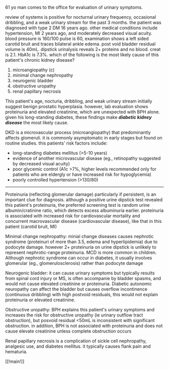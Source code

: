 61 yo man comes to the office for evaluation of urinary symptoms. 

review of systems is positive for nocturnal urinary frequency, occasional dribbling, and a weak urinary stream for the past 3 months. the patient was diagnosed with type 2 DM 16 years ago. other medical conditions include hypertension, MI 2 years ago, and moderately decreased visual acuity. blood pressure is 160/100 pulse is 60, examination shows a left sided carotid bruit and traces bilateral ankle edema. post void bladder residual volume is 40mL. dipstick urinalysis reveals 2+ proteins and no blood. creat is 2.1. HbA1c is 7.3%. which of the following is the most likely cause of this patient's chronic kidney disease? 

1. microangiopathy (c)
2. minimal change nephropathy 
3. neurogenic bladder 
4. obstructive uropathy 
5. renal papillary necrosis 

This patient's age, nocturia, dribbling, and weak urinary stream initially suggest benign prostatic hyperplasia. however, lab evaluation shows proteinuria and elevated creatinine, which are unexpected with BPH alone. given his long-standing diabetes, these findings make ***diabetic kidney disease*** the most likely cause. 

DKD is a microvascular process (microangiopathy) that predominantly affects glomeruli. it is commonly asymptomatic in early stages but found on routine studies. this patients' risk factors include: 

- long-standing diabetes mellitus (>5-10 years)
- evidence of another microvascular disease (eg., retinopathy suggested by decreased visual acuity)
- poor glycemic control (A1c >7%, higher levels recommended only for patients who are eldergly or have increased risk for hypoglycemia)
- poorly controlled hypertension (>130/80)

----
Proteinuria (reflecting glomerular damage) particularly if persistent, is an important clue for diagnosis. although a positive urine dipstick test revealed this patient's proteinuria, the preferred screening test is random urine albumin/cratinine ratio, which detects excess albuminuria earlier. proteinuria is associated with increased risk for cardiovascular mortality and concurrent macrovascular disease (cardiovascular disease), like that in this patient (carotid bruit, MI) 

Minimal change nephropathy: minial change diseases causes nephrotic syndrome (proteinuri of more than 3.5, edema and hyperlipidemia) due to podocyte damage. however 2+ proteinuria on urine dipstick is unlikely to represent nephrotic-range proteinuria. MCD is more common in children. Although nephrotic syndrome can occur in diabetes, it usually involves glomerular (eg., glomerulosclerosis) rather than podocyte damage 

Neurogenic bladder: it can cause urinary symptoms but typically results from spinal cord injury or MS, is often accompanie by bladder spasms, and would not cause elevated creatinine or proteinuria. Diabetic autonomic neuropathy can affect the bladder but causes overflow incontinence (continuous dribbling) with high postvoid residuals, this would not explain proteinuria or elevated creatinine. 

Obstructive uropathy: BPH explains this patient's urinary symptoms and increases the risk for obstructive uropathy (ie urinary outflow tract obstruction), but posvoid residual <50mL is inconsistent with significant obstruction. in addition, BPH is not associated with proteinuria and does not cause elevate creatinine unless complete obstruction occurs 

Renal papillary necrosis is a complication of sickle cell nephropathy, analgesic use, and diabetes mellitus. it typically causes flank pain and hematuria. 

[[!main!]]
